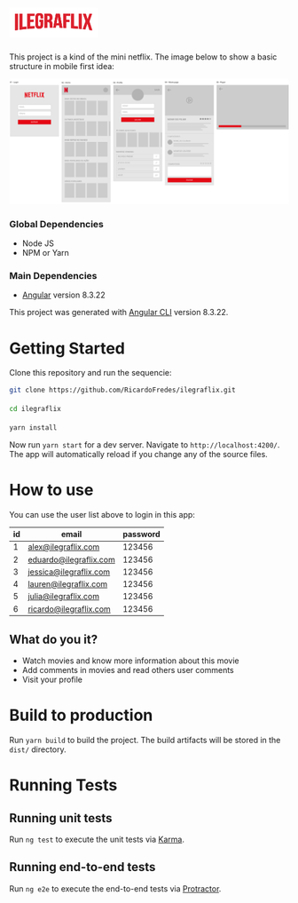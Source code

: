 # <img alt="IlegraFlix" src="https://raw.githubusercontent.com/RicardoFredes/ilegraflix/master/src/assets/logo-min.png" />

This project is a kind of the mini netflix. The image below to show a basic structure in mobile first idea:

<img src="https://raw.githubusercontent.com/RicardoFredes/ilegraflix/master/src/assets/mock.png" />

### Global Dependencies

- Node JS
- NPM or Yarn

### Main Dependencies

- [Angular](https://angular.io) version 8.3.22


This project was generated with [Angular CLI](https://github.com/angular/angular-cli) version 8.3.22.

# Getting Started

Clone this repository and run the sequencie:

```bash
git clone https://github.com/RicardoFredes/ilegraflix.git

cd ilegraflix

yarn install
```

Now run `yarn start` for a dev server. Navigate to `http://localhost:4200/`. The app will automatically reload if you change any of the source files.

# How to use

You can use the user list above to login in this app:

| id | email                     | password |
|----|---------------------------|----------|
| 1  | alex@ilegraflix.com       |  123456  |
| 2  | eduardo@ilegraflix.com    |  123456  |
| 3  | jessica@ilegraflix.com    |  123456  |
| 4  | lauren@ilegraflix.com     |  123456  |
| 5  | julia@ilegraflix.com      |  123456  |
| 6  | ricardo@ilegraflix.com    |  123456  |


## What do you it?

- Watch movies and know more information about this movie
- Add comments in movies and read others user comments
- Visit your profile


# Build to production

Run `yarn build` to build the project. The build artifacts will be stored in the `dist/` directory.

# Running Tests

## Running unit tests

Run `ng test` to execute the unit tests via [Karma](https://karma-runner.github.io).

## Running end-to-end tests

Run `ng e2e` to execute the end-to-end tests via [Protractor](http://www.protractortest.org/).

